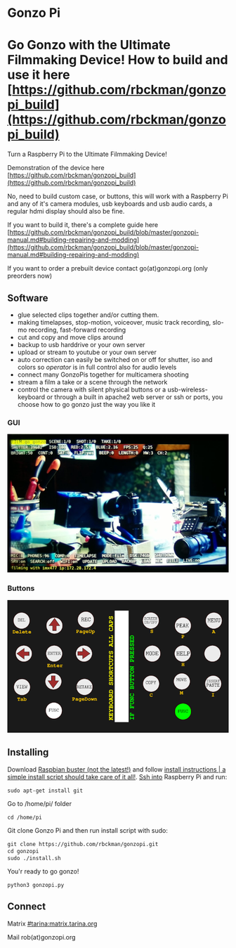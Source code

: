 Gonzo Pi
=============

Go Gonzo with the Ultimate Filmmaking Device!
How to build and use it here [https://github.com/rbckman/gonzopi_build](https://github.com/rbckman/gonzopi_build)
=======
Turn a Raspberry Pi to the Ultimate Filmmaking Device!

Demonstration of the device here [https://github.com/rbckman/gonzopi_build](https://github.com/rbckman/gonzopi_build)

No, need to build custom case, or buttons, this will work with a Raspberry Pi and any of it's camera modules, usb keyboards and usb audio cards, a regular hdmi display should also be fine.

If you want to build it, there's a complete guide here [https://github.com/rbckman/gonzopi_build/blob/master/gonzopi-manual.md#building-repairing-and-modding](https://github.com/rbckman/gonzopi_build/blob/master/gonzopi-manual.md#building-repairing-and-modding)

If you want to order a prebuilt device contact go(at)gonzopi.org (only preorders now)

Software
--------
- glue selected clips together and/or cutting them.
- making timelapses, stop-motion, voiceover, music track recording, slo-mo recording, fast-forward recording
- cut and copy and move clips around
- backup to usb harddrive or your own server
- upload or stream to youtube or your own server
- auto correction can easily be switched on or off for shutter, iso and colors so *operator* is in full control also for audio levels
- connect many GonzoPis together for multicamera shooting
- stream a film a take or a scene through the network
- control the camera with silent physical buttons or a usb-wireless-keyboard or through a built in apache2 web server or ssh or ports, you choose how to go gonzo just the way you like it

### GUI
![GUI](/extras/gonzopi-gui.jpeg)

### Buttons
![Buttons](/extras/buttons.png)

Installing
----------
Download [Raspbian buster (not the latest!)](https://www.raspberrypi.org/downloads/raspbian/) and follow [install instructions | a simple install script should take care of it all!](https://www.raspberrypi.org/documentation/installation/installing-images/README.md).
[Ssh into](https://www.raspberrypi.org/documentation/remote-access/ssh/) Raspberry Pi and run:
```
sudo apt-get install git
```
Go to /home/pi/ folder
```
cd /home/pi
```
Git clone Gonzo Pi and then run install script with sudo:
```
git clone https://github.com/rbckman/gonzopi.git
cd gonzopi
sudo ./install.sh
```
You'r ready to go gonzo! 
```
python3 gonzopi.py
```

Connect
-------
Matrix [#tarina:matrix.tarina.org](https://riot.im/app/#/room/#tarina:matrix.tarina.org)

Mail rob(at)gonzopi.org

